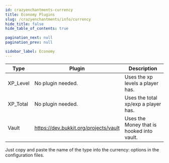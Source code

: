 ```yaml
---
id: crazyenchantments-currency
title: Economy Plugins
slug: /crazyenchantments/info/currency
hide_title: false
hide_table_of_contents: true

pagination_next: null
pagination_prev: null

sidebar_label: Economy
---
```


| Type     | Plugin                                | Description                               |
|----------|---------------------------------------|-------------------------------------------|
| XP_Level | No plugin needed.                     | Uses the xp levels a player has.          |
| XP_Total | No plugin needed.                     | Uses the total xp/exp a player has.       |
| Vault    | https://dev.bukkit.org/projects/vault | Uses the Money that is hooked into vault. |

Just copy and paste the name of the type into the currency: options in the configuration files.